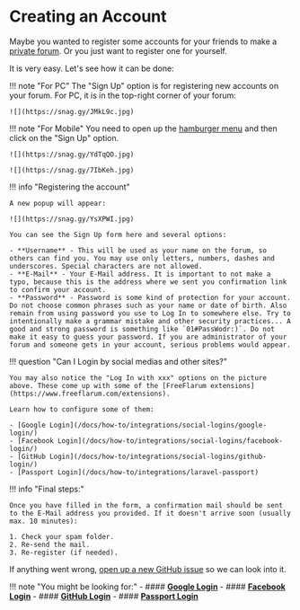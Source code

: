 # Creating an Account

Maybe you wanted to register some accounts for your friends to make a [private forum](/docs/howto/private-forum/). Or you just want to register one for yourself.

It is very easy. Let's see how it can be done:

!!! note "For PC"
    The "Sign Up" option is for registering new accounts on your forum.
    For PC, it is in the top-right corner of your forum:

    ![](https://snag.gy/JMkL9c.jpg)

!!! note "For Mobile"
    You need to open up the [hamburger menu](https://en.wikipedia.org/wiki/Hamburger_button) and then click on the "Sign Up" option.

    ![](https://snag.gy/YdTqQO.jpg)

    ![](https://snag.gy/7IbKeh.jpg)

!!! info "Registering the account"

    A new popup will appear:

    ![](https://snag.gy/YsXPWI.jpg)

    You can see the Sign Up form here and several options:

    - **Username** - This will be used as your name on the forum, so others can find you. You may use only letters, numbers, dashes and underscores. Special characters are not allowed.
    - **E-Mail** - Your E-Mail address. It is important to not make a typo, because this is the address where we sent you confirmation link to confirm your account. 
    - **Password** - Password is some kind of protection for your account. Do not choose common phrases such as your name or date of birth. Also remain from using password you use to Log In to somewhere else. Try to intentionally make a grammar mistake and other security practices... A good and strong password is something like `01#PassWodr:)`. Do not make it easy to guess your password. If you are administrator of your forum and someone gets in your account, serious problems would appear.

!!! question "Can I Login by social medias and other sites?"

    You may also notice the "Log In with xxx" options on the picture above. These come up with some of the [FreeFlarum extensions](https://www.freeflarum.com/extensions).

    Learn how to configure some of them:

    - [Google Login](/docs/how-to/integrations/social-logins/google-login/)
    - [Facebook Login](/docs/how-to/integrations/social-logins/facebook-login/)
    - [GitHub Login](/docs/how-to/integrations/social-logins/github-login/)
    - [Passport Login](/docs/how-to/integrations/laravel-passport)

!!! info "Final steps:"

    Once you have filled in the form, a confirmation mail should be sent to the E-Mail address you provided. If it doesn't arrive soon (usually max. 10 minutes):

    1. Check your spam folder.
    2. Re-send the mail.
    3. Re-register (if needed).

If anything went wrong, [open up a new GitHub issue](https://github.com/gwillem/freeflarum.com/issues/new) so we can look into it.

!!! note "You might be looking for:"
    - #### **[Google Login](/docs/how-to/integrations/social-logins/google-login/)**
    - #### **[Facebook Login](/docs/how-to/integrations/social-logins/facebook-login/)**
    - #### **[GitHub Login](/docs/how-to/integrations/social-logins/github-login/)**
    - #### **[Passport Login](/docs/how-to/integrations/laravel-passport)**
